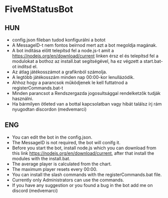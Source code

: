 # FiveMStatusBot

## HUN
- config.json fileban tudod konfigurálni a botot
- A MessageID-t nem fontos beirnod mert azt a bot megoldja magának.
- A bot indítása előtt telepítsd fel a node.js-t amit a https://nodejs.org/en/download/current linken érsz el és telepítsd fel a modulokat a bothoz az install.bat segítségével, ha ez végzett a start.bat-ot indítsd el.
- Az átlag játékosszámot a grafiknból számolja.
- A legtöbb játékosszám minden nap 00:00-kor lenullázódik.
- Ahhoz hogy a parancsok működjenek le kell futtatnod a registerCommands.bat-t
- Minden parancsot a Rendszergazda jogosultsággal rendelketzők tudják használni. 
- Ha bármilyen ötleted van a bottal kapcsolatban vagy hibát találsz írj rám nyugodtan discordon (medvemarci)

## ENG
- You can edit the bot in the config.json.
- The MessageID is not required, the bot will conifg it.
- Before you start the bot, install node.js which you can download from this link https://nodejs.org/en/download/current, after that install the modules with the install.bat.
- The average player is calculated from the chart.
- The maximum player resets every 00:00.
- You can install the slash commands with the registerCommands.bat file.
- Currently only Administrators can use the commands.
- If you have any suggestion or you found a bug in the bot add me on discord (medvemarci)